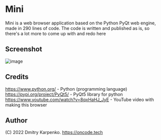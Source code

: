 # Mini
Mini is a web browser application based on the Python PyQt web engine, made in 290 lines of code. The code is written and published as is, so there's a lot more to come up with and redo here
## Screenshot
![image](https://user-images.githubusercontent.com/69617058/153123874-7d612c3b-1315-493b-b181-c8f603a6feab.png)
## Credits
https://www.python.org/ -  Python (programming language)  
https://pypi.org/project/PyQt5/ - PyQt5 library for python  
https://www.youtube.com/watch?v=8qxHaHJ_JyE - YouTube video with making this browser
## Author
(C) 2022 Dmitry Karpenko.
https://oncode.tech
